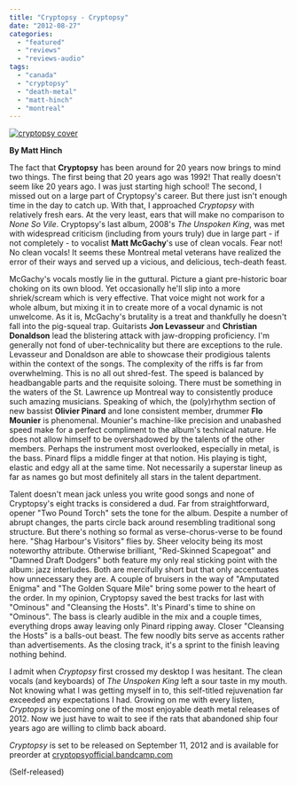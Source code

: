 ```yaml
---
title: "Cryptopsy - Cryptopsy"
date: "2012-08-27"
categories: 
  - "featured"
  - "reviews"
  - "reviews-audio"
tags: 
  - "canada"
  - "cryptopsy"
  - "death-metal"
  - "matt-hinch"
  - "montreal"
---
```


[![](http://www.hellbound.ca/wp-content/uploads/2012/08/cryptopsy-cover.png "cryptopsy cover")](http://www.hellbound.ca/2012/08/cryptopsy-cryptopsy/cryptopsy-cover/)

**By Matt Hinch**

The fact that **Cryptopsy** has been around for 20 years now brings to mind two things. The first being that 20 years ago was 1992! That really doesn't seem like 20 years ago. I was just starting high school! The second, I missed out on a large part of Cryptopsy's career. But there just isn't enough time in the day to catch up. With that, I approached _Cryptopsy_ with relatively fresh ears. At the very least, ears that will make no comparison to _None So Vile_. Cryptopsy's last album, 2008's _The Unspoken King_, was met with widespread criticism (including from yours truly) due in large part - if not completely - to vocalist **Matt McGachy**'s use of clean vocals. Fear not! No clean vocals! It seems these Montreal metal veterans have realized the error of their ways and served up a vicious, and delicious, tech-death feast.

McGachy's vocals mostly lie in the guttural. Picture a giant pre-historic boar choking on its own blood. Yet occasionally he'll slip into a more shriek/scream which is very effective. That voice might not work for a whole album, but mixing it in to create more of a vocal dynamic is not unwelcome. As it is, McGachy's brutality is a treat and thankfully he doesn't fall into the pig-squeal trap. Guitarists **Jon Levasseur** and **Christian Donaldson** lead the blistering attack with jaw-dropping proficiency. I'm generally not fond of uber-technicality but there are exceptions to the rule. Levasseur and Donaldson are able to showcase their prodigious talents within the context of the songs. The complexity of the riffs is far from overwhelming. This is no all out shred-fest. The speed is balanced by headbangable parts and the requisite soloing. There must be something in the waters of the St. Lawrence up Montreal way to consistently produce such amazing musicians. Speaking of which, the (poly)rhythm section of new bassist **Olivier Pinard** and lone consistent member, drummer **Flo Mounier** is phenomenal. Mounier's machine-like precision and unabashed speed make for a perfect compliment to the album's technical nature. He does not allow himself to be overshadowed by the talents of the other members. Perhaps the instrument most overlooked, especially in metal, is the bass. Pinard flips a middle finger at that notion. His playing is tight, elastic and edgy all at the same time. Not necessarily a superstar lineup as far as names go but most definitely all stars in the talent department.

Talent doesn't mean jack unless you write good songs and none of Cryptopsy's eight tracks is considered a dud. Far from straightforward, opener "Two Pound Torch" sets the tone for the album. Despite a number of abrupt changes, the parts circle back around resembling traditional song structure. But there's nothing so formal as verse-chorus-verse to be found here. "Shag Harbour's Visitors" flies by. Sheer velocity being its most noteworthy attribute. Otherwise brilliant, "Red-Skinned Scapegoat" and "Damned Draft Dodgers" both feature my only real sticking point with the album: jazz interludes. Both are mercifully short but that only accentuates how unnecessary they are. A couple of bruisers in the way of "Amputated Enigma" and "The Golden Square Mile" bring some power to the heart of the order. In my opinion, Cryptopsy saved the best tracks for last with "Ominous" and "Cleansing the Hosts". It's Pinard's time to shine on "Ominous". The bass is clearly audible in the mix and a couple times, everything drops away leaving only Pinard ripping away. Closer "Cleansing the Hosts" is a balls-out beast. The few noodly bits serve as accents rather than advertisements. As the closing track, it's a sprint to the finish leaving nothing behind.

I admit when _Cryptopsy_ first crossed my desktop I was hesitant. The clean vocals (and keyboards) of _The Unspoken King_ left a sour taste in my mouth. Not knowing what I was getting myself in to, this self-titled rejuvenation far exceeded any expectations I had. Growing on me with every listen, _Cryptopsy_ is becoming one of the most enjoyable death metal releases of 2012. Now we just have to wait to see if the rats that abandoned ship four years ago are willing to climb back aboard.

_Cryptopsy_ is set to be released on September 11, 2012 and is available for preorder at [cryptopsyofficial.bandcamp.com](http://cryptopsyofficial.bandcamp.com)

(Self-released)
